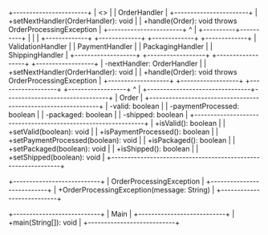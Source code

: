 +-----------------------+
|      <<interface>>    |
|      OrderHandler     |
+-----------------------+
| +setNextHandler(OrderHandler): void |
| +handle(Order): void throws OrderProcessingException |
+-----------------------+
             ^
             |
  +----------+----------+
  |          |          |
+-------------+   +-------------+   +-------------+   +-------------+
| ValidationHandler |   | PaymentHandler   |   | PackagingHandler |   | ShippingHandler   |
+-------------------+   +------------------+   +------------------+   +------------------+
| -nextHandler: OrderHandler               |
| +setNextHandler(OrderHandler): void      |
| +handle(Order): void throws OrderProcessingException |
+-------------------+   +------------------+   +------------------+   +------------------+
                                 ^
                                 |
+--------------------------------+--------------------------------+
|                                 Order                           |
+--------------------------------------------------------------+
| -valid: boolean                                              |
| -paymentProcessed: boolean                                   |
| -packaged: boolean                                           |
| -shipped: boolean                                            |
+--------------------------------------------------------------+
| +isValid(): boolean                                          |
| +setValid(boolean): void                                     |
| +isPaymentProcessed(): boolean                               |
| +setPaymentProcessed(boolean): void                          |
| +isPackaged(): boolean                                       |
| +setPackaged(boolean): void                                  |
| +isShipped(): boolean                                        |
| +setShipped(boolean): void                                   |
+--------------------------------------------------------------+

+---------------------------+
|    OrderProcessingException |
+---------------------------+
| +OrderProcessingException(message: String) |
+---------------------------+

+---------------------------+
|          Main             |
+---------------------------+
| +main(String[]): void     |
+---------------------------+
